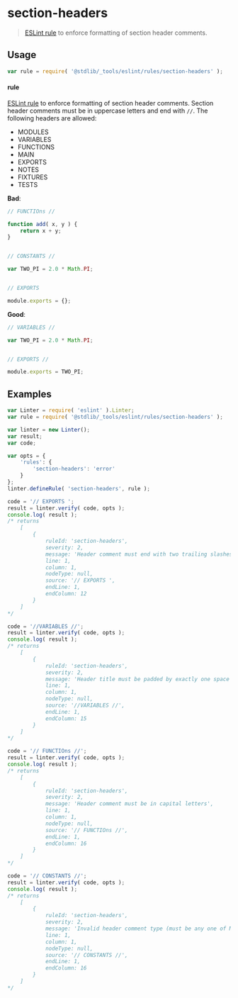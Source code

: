 # section-headers

> [ESLint rule][eslint-rules] to enforce formatting of section header comments.

<section class="intro">

</section>

<!-- /.intro -->

<section class="usage">

## Usage

```javascript
var rule = require( '@stdlib/_tools/eslint/rules/section-headers' );
```

#### rule

[ESLint rule][eslint-rules] to enforce formatting of section header comments. Section header comments must be in uppercase letters and end with `//`. The following headers are allowed:

-   MODULES
-   VARIABLES
-   FUNCTIONS
-   MAIN
-   EXPORTS
-   NOTES
-   FIXTURES
-   TESTS

**Bad**:

<!-- eslint-disable stdlib/section-headers -->

```javascript
// FUNCTIOns //

function add( x, y ) {
    return x + y;
}


// CONSTANTS //

var TWO_PI = 2.0 * Math.PI;


// EXPORTS

module.exports = {};
```

**Good**:

```javascript
// VARIABLES //

var TWO_PI = 2.0 * Math.PI;


// EXPORTS //

module.exports = TWO_PI;
```

</section>

<!-- /.usage -->

<section class="examples">

## Examples

```javascript
var Linter = require( 'eslint' ).Linter;
var rule = require( '@stdlib/_tools/eslint/rules/section-headers' );

var linter = new Linter();
var result;
var code;

var opts = {
    'rules': {
        'section-headers': 'error'
    }
};
linter.defineRule( 'section-headers', rule );

code = '// EXPORTS ';
result = linter.verify( code, opts );
console.log( result );
/* returns
    [
        {
            ruleId: 'section-headers',
            severity: 2,
            message: 'Header comment must end with two trailing slashes',
            line: 1,
            column: 1,
            nodeType: null,
            source: '// EXPORTS ',
            endLine: 1,
            endColumn: 12
        }
    ]
*/

code = '//VARIABLES //';
result = linter.verify( code, opts );
console.log( result );
/* returns
    [
        {
            ruleId: 'section-headers',
            severity: 2,
            message: 'Header title must be padded by exactly one space after and before comment slashes',
            line: 1,
            column: 1,
            nodeType: null,
            source: '//VARIABLES //',
            endLine: 1,
            endColumn: 15
        }
    ]
*/

code = '// FUNCTIOns //';
result = linter.verify( code, opts );
console.log( result );
/* returns
    [
        {
            ruleId: 'section-headers',
            severity: 2,
            message: 'Header comment must be in capital letters',
            line: 1,
            column: 1,
            nodeType: null,
            source: '// FUNCTIOns //',
            endLine: 1,
            endColumn: 16
        }
    ]
*/

code = '// CONSTANTS //';
result = linter.verify( code, opts );
console.log( result );
/* returns
    [
        {
            ruleId: 'section-headers',
            severity: 2,
            message: 'Invalid header comment type (must be any one of MODULES, VARIABLES, FUNCTIONS, METHODS, MAIN, EXPORTS, NOTES, FIXTURES, TESTS). Value: "CONSTANTS"',
            line: 1,
            column: 1,
            nodeType: null,
            source: '// CONSTANTS //',
            endLine: 1,
            endColumn: 16
        }
    ]
*/
```

</section>

<!-- /.examples -->

<section class="links">

[eslint-rules]: https://eslint.org/docs/developer-guide/working-with-rules

</section>

<!-- /.links -->
